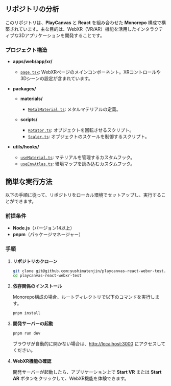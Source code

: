 ## リポジトリの分析

このリポジトリは、**PlayCanvas** と **React** を組み合わせた **Monorepo** 構成で構築されています。主な目的は、WebXR（VR/AR）機能を活用したインタラクティブな3Dアプリケーションを開発することです。

### プロジェクト構造

- **apps/web/app/xr/**
  - [`page.tsx`](apps/web/app/xr/page.tsx): WebXRページのメインコンポーネント。XRコントロールや3Dシーンの設定が含まれています。
  
- **packages/**
  - **materials/**
    - [`MetalMaterial.ts`](packages/materials/MetalMaterial.ts): メタルマテリアルの定義。
    
  - **scripts/**
    - [`Rotator.ts`](packages/scripts/Rotator.ts): オブジェクトを回転させるスクリプト。
    - [`Scaler.ts`](packages/scripts/Scaler.ts): オブジェクトのスケールを制御するスクリプト。

- **utils/hooks/**
  - [`useMaterial.ts`](utils/hooks/useMaterial.ts): マテリアルを管理するカスタムフック。
  - [`useEnvAtlas.ts`](utils/hooks/useEnvAtlas.ts): 環境マップを読み込むカスタムフック。


## 簡単な実行方法

以下の手順に従って、リポジトリをローカル環境でセットアップし、実行することができます。

### 前提条件

- **Node.js**（バージョン14以上）
- **pnpm**（パッケージマネージャー）

### 手順

1. **リポジトリのクローン**

   ```bash
   git clone git@github.com:yushimatenjin/playcanvas-react-webxr-test.git
   cd playcanvas-react-webxr-test
   ```

2. **依存関係のインストール**

   Monorepo構成の場合、ルートディレクトリで以下のコマンドを実行します。

   ```bash
   pnpm install
   ```

3. **開発サーバーの起動**

   ```bash
   pnpm run dev
   ```

   ブラウザが自動的に開かない場合は、[http://localhost:3000](http://localhost:3000) にアクセスしてください。

4. **WebXR機能の確認**

   開発サーバーが起動したら、アプリケーション上で **Start VR** または **Start AR** ボタンをクリックして、WebXR機能を体験できます。
